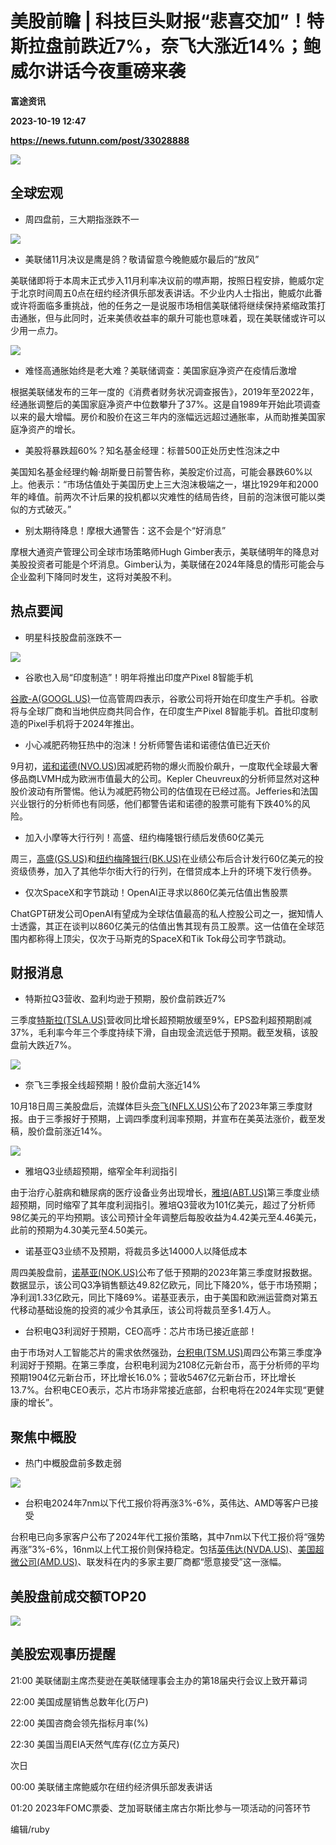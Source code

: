 # 美股前瞻 | 科技巨头财报“悲喜交加”！特斯拉盘前跌近7%，奈飞大涨近14%；鲍威尔讲话今夜重磅来袭
**富途资讯**

**2023-10-19 12:47**

**https://news.futunn.com/post/33028888**

![](https://newsfile.futunn.com/public/NN-PersistNewsContentImage/7781/20230908/pic/0-31631765-0-503860c3920b1b7471fc8c9c0c0f7d1a.webp/bigjpg?imageMogr2/ignore-error/1/format/webp)

全球宏观
----

*   周四盘前，三大期指涨跌不一
    

![](https://postimg.futunn.com/16977174981372214304321.png)

*   美联储11月决议是鹰是鸽？敬请留意今晚鲍威尔最后的“放风”
    

美联储即将于本周末正式步入11月利率决议前的噤声期，按照日程安排，鲍威尔定于北京时间周五0点在纽约经济俱乐部发表讲话。不少业内人士指出，鲍威尔此番或许将面临多重挑战，他的任务之一是说服市场相信美联储将继续保持紧缩政策打击通胀，但与此同时，近来美债收益率的飙升可能也意味着，现在美联储或许可以少用一点力。

![](https://postimg.futunn.com/1697717517506725792452.jpeg)

*   难怪高通胀始终是老大难？美联储调查：美国家庭净资产在疫情后激增
    

根据美联储发布的三年一度的《消费者财务状况调查报告》，2019年至2022年，经通胀调整后的美国家庭净资产中位数攀升了37%。这是自1989年开始此项调查以来的最大增幅。房价和股价在这三年内的涨幅远远超过通胀率，从而助推美国家庭净资产的增长。

*   美股将暴跌超60%？知名基金经理：标普500正处历史性泡沫之中
    

美国知名基金经理约翰·胡斯曼日前警告称，美股定价过高，可能会暴跌60%以上。他表示：“市场估值处于美国历史上三大泡沫极端之一，堪比1929年和2000年的峰值。前两次不计后果的投机都以灾难性的结局告终，目前的泡沫很可能以类似的方式破灭。”

*   别太期待降息！摩根大通警告：这不会是个“好消息”
    

摩根大通资产管理公司全球市场策略师Hugh Gimber表示，美联储明年的降息对美股投资者可能是个坏消息。Gimber认为，美联储在2024年降息的情形可能会与企业盈利下降同时发生，这将对美股不利。

热点要闻
----

*   明星科技股盘前涨跌不一
    

![](https://postimg.futunn.com/1697716452827625607105.png)

*   谷歌也入局“印度制造”！明年将推出印度产Pixel 8智能手机
    

[谷歌-A(GOOGL.US)](https://www.futunn.com/quote/stock?m=us&code=GOOGL)一位高管周四表示，谷歌公司将开始在印度生产手机。谷歌将与全球厂商和当地供应商共同合作，在印度生产Pixel 8智能手机。首批印度制造的Pixel手机将于2024年推出。

*   小心减肥药物狂热中的泡沫！分析师警告诺和诺德估值已近天价
    

9月初，[诺和诺德(NVO.US)](https://www.futunn.com/quote/stock?m=us&code=NVO)因减肥药物的爆火而股价飙升，一度取代全球最大奢侈品商LVMH成为欧洲市值最大的公司。Kepler Cheuvreux的分析师显然对这种股价波动有所警惕。他认为减肥药物公司的估值现在已经过高。Jefferies和法国兴业银行的分析师也有同感，他们都警告诺和诺德的股票可能有下跌40%的风险。

*   加入小摩等大行行列！高盛、纽约梅隆银行绩后发债60亿美元
    

周三，[高盛(GS.US)](https://www.futunn.com/quote/stock?m=us&code=GS)和[纽约梅隆银行(BK.US)](https://www.futunn.com/quote/stock?m=us&code=BK)在业绩公布后合计发行60亿美元的投资级债券，加入了其他华尔街大行的行列，在借贷成本上升的环境下发行债券。

*   仅次SpaceX和字节跳动！OpenAI正寻求以860亿美元估值出售股票
    

ChatGPT研发公司OpenAI有望成为全球估值最高的私人控股公司之一，据知情人士透露，其正在谈判以860亿美元的估值出售其现有员工股票。这一估值在全球范围内都称得上顶尖，仅次于马斯克的SpaceX和Tik Tok母公司字节跳动。

财报消息
----

*   特斯拉Q3营收、盈利均逊于预期，股价盘前跌近7%
    

三季度[特斯拉(TSLA.US)](https://www.futunn.com/quote/stock?m=us&code=TSLA)营收同比增长超预期放缓至9%，EPS盈利超预期剧减37%，毛利率今年三个季度持续下滑，自由现金流远低于预期。截至发稿，该股盘前大跌近7%。

![](https://postimg.futunn.com/1697717365832758357635.png)

*   奈飞三季报全线超预期！股价盘前大涨近14%
    

10月18日周三美股盘后，流媒体巨头[奈飞(NFLX.US)](https://www.futunn.com/quote/stock?m=us&code=NFLX)公布了2023年第三季度财报。由于三季报好于预期，上调四季度利润率预期，并宣布在美英法涨价，截至发稿，股价盘前涨近14%。

![](https://postimg.futunn.com/16977173926258935611613.png)

*   雅培Q3业绩超预期，缩窄全年利润指引
    

由于治疗心脏病和糖尿病的医疗设备业务出现增长，[雅培(ABT.US)](https://www.futunn.com/quote/stock?m=us&code=ABT)第三季度业绩超预期，同时缩窄了其年度利润指引。雅培Q3营收为101亿美元，超过了分析师98亿美元的平均预期。该公司预计全年调整后每股收益为4.42美元至4.46美元，此前的预期为4.30美元至4.50美元。

*   诺基亚Q3业绩不及预期，将裁员多达14000人以降低成本
    

周四美股盘前，[诺基亚(NOK.US)](https://www.futunn.com/quote/stock?m=us&code=NOK)公布了低于预期的2023年第三季度财报数据。数据显示，该公司Q3净销售额达49.82亿欧元，同比下降20%，低于市场预期；净利润1.33亿欧元，同比下降69%。诺基亚表示，由于美国和欧洲运营商对第五代移动基础设施的投资的减少令其承压，该公司将裁员至多1.4万人。

*   台积电Q3利润好于预期，CEO高呼：芯片市场已接近底部！
    

由于市场对人工智能芯片的需求依然强劲，[台积电(TSM.US)](https://www.futunn.com/quote/stock?m=us&code=TSM)周四公布第三季度净利润好于预期。在第三季度，台积电利润为2108亿元新台币，高于分析师的平均预期1904亿元新台币，环比增长16.0%；营收5467亿元新台币，环比增长13.7%。台积电CEO表示，芯片市场非常接近底部，台积电将在2024年实现“更健康的增长”。

聚焦中概股
-----

*   热门中概股盘前多数走弱
    

![](https://postimg.futunn.com/16977171476541989006246.png)

*   台积电2024年7nm以下代工报价将再涨3%-6%，英伟达、AMD等客户已接受
    

台积电已向多家客户公布了2024年代工报价策略，其中7nm以下代工报价将“强势再涨”3%-6%，16nm以上代工报价则保持稳定。包括[英伟达(NVDA.US)](https://www.futunn.com/quote/stock?m=us&code=NVDA)、[美国超微公司(AMD.US)](https://www.futunn.com/quote/stock?m=us&code=AMD)、联发科在内的多家主要厂商都“愿意接受”这一涨幅。

美股盘前成交额TOP20
------------

![](https://postimg.futunn.com/16977171839427350930180.png)

美股宏观事历提醒
--------

21:00 美联储副主席杰斐逊在美联储理事会主办的第18届央行会议上致开幕词

22:00 美国成屋销售总数年化(万户)

22:00 美国咨商会领先指标月率(%)

22:30 美国当周EIA天然气库存(亿立方英尺)

次日

00:00 美联储主席鲍威尔在纽约经济俱乐部发表讲话

01:20 2023年FOMC票委、芝加哥联储主席古尔斯比参与一项活动的问答环节

编辑/ruby